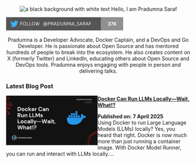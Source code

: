 <p align="center"><img alt="a black background with white text Hello, I am Pradumna Saraf" src="https://github.com/user-attachments/assets/141347a2-5cdf-41b9-9078-4f0da3e955dc"></p>

<p align="left"> <a href="https://twitter.com/intent/follow?screen_name=pradumna_saraf" target="blank"><img src="./assets/pradumna-twitter-37k.png" height="36" alt="pradumna_saraf"/></a></p>

<div align="center">

Pradumna is a Developer Advocate, Docker Captain, and a DevOps and Go Developer. He is passionate about Open Source and has mentored hundreds of people to break into the ecosystem. He also creates content on X (formerly Twitter) and LinkedIn, educating others about Open Source and DevOps tools. Pradumna enjoys engaging with people in person and delivering talks.

</div>

### Latest Blog Post
<p align="left">
<a href="https://dev.to/pradumnasaraf/docker-can-run-llms-locally-wait-what-35fn" title="Docker Can Run LLMs Locally—Wait, What!?"><img src="./assets/Docker-model-runner.png" alt="Docker Can Run LLMs Locally—Wait, What!?" width="250px" align="left"/></a>
<a href="https://dev.to/pradumnasaraf/docker-can-run-llms-locally-wait-what-35fn" title="Docker Can Run LLMs Locally—Wait, What!?"><strong>Docker Can Run LLMs Locally—Wait, What!?</strong></a>
<div><strong>Published on: 7 April 2025</strong>
<br/>Using Docker to run Large Language Models (LLMs) locally? Yes, you heard that right. Docker is now much more than just running a container image. With Docker Model Runner, you can run and interact with LLMs locally....</p> <br/>
